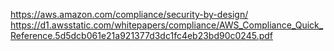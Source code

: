 https://aws.amazon.com/compliance/security-by-design/
https://d1.awsstatic.com/whitepapers/compliance/AWS_Compliance_Quick_Reference.5d5dcb061e21a921377d3dc1fc4eb23bd90c0245.pdf
